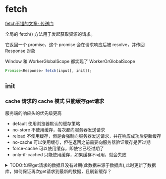 # fetch

[fetch不错的文章- 传送门](https://www.cnblogs.com/wonyun/p/fetch_polyfill_timeout_jsonp_cookie_progress.html)

全局的 fetch() 方法用于发起获取资源的请求。

它返回一个 promise，这个 promise 会在请求响应后被 resolve，并传回 Response 对象

Window 和 WorkerGlobalScope 都实现了 WorkerOrGlobalScope

```js
Promise<Response> fetch(input[, init]);

```

## init

### cache 请求的 cache 模式  只能缓存get请求

服务端的响应头的优先级更高

- default   使用浏览器默认的缓存策略
- no-store  不使用缓存，每次都向服务器发送请求
- reload    不使用缓存，但是会强制向服务器发送请求，并在响应成功后更新缓存
- no-cache   可以使用缓存，但在返回之前需要向服务器验证缓存是否过期
- force-cache 可以使用缓存，即使它已经过期了
- only-if-cached 只能使用缓存，如果缓存不可用，就会失败

<details>
<summary>TODO:如果get请求的数据且没有过期(此数据来源于数据库),此时更新了数据库，如何保证再次get请求到最新的数据，且刷新缓存？</summary>

为了保证再次 GET 请求能够获取到最新的数据并刷新缓存，可以在服务器端设置响应头，包括以下两种方式：

1. 在 HTTP 响应头中通过 Cache-Control 来控制缓存，使用 no-cache 和 max-age=0 两个指令来防止浏览器缓存数据。例如：

  ```js
    Cache-Control: no-cache, max-age=0
  ```

2. 在 HTTP 响应头中设置 ETag 或 Last-Modified，用于标记数据是否更新。例如：

```js
ETag: "checksum_of_the_resource"
```

或

```js
Last-Modified: Fri, 13 Apr 2023 18:11:48 GMT
```

在客户端再次发起 GET 请求时，客户端会携带 If-None-Match 或 If-Modified-Since 头字段，来验证服务器上的资源是否已经更新。例如：

```js

If-None-Match: "checksum_of_the_resource"

```

或

```js

If-Modified-Since: Fri, 13 Apr 2023 18:11:48 GMT

```

如果服务器上的数据已经更新，则会返回新的数据，并在响应头中包含新的 ETag 或 Last-Modified 标志；如果没有更新，则返回状态码为 304，表示客户端的缓存是最新的，无需更新。

综上所述，通过在 HTTP 响应头中设置 Cache-Control、ETag 或 Last-Modified，可以保证客户端再次 GET 请求能够获取到最新的数据并及时刷新缓存。

- 在nestjs的控制

在 NestJS 中可以通过在 HTTP 响应头中设置 ETag 或 Last-Modified 标志来实现资源或数据库数据的更新验证。

具体实现步骤如下：

1. 在服务端获取最新数据后，计算出数据对应的 ETag 或 Last-Modified 标志，并在响应头中设置该标志。例如：

```typescript
const etag = 'checksum_of_the_resource';
response.setHeader('ETag', etag);
```

2. 在客户端再次发起 GET 请求时，请求头中会携带 If-None-Match 或 If-Modified-Since 头字段，用于验证服务端上的资源是否已经更新。在 NestJS 中，可以通过中间件来拦截请求，进行验证并返回最新的数据或状态码 304。例如：

```typescript
import { NestInterceptor, ExecutionContext, Injectable } from '@nestjs/common';
import { Observable } from 'rxjs';
import { tap } from 'rxjs/operators';

@Injectable()
export class CacheInterceptor implements NestInterceptor {
  intercept(context: ExecutionContext, next: CallHandler): Observable<any> {
    const response = context.switchToHttp().getResponse();
    const request = context.switchToHttp().getRequest();
    const etag = 'checksum_of_the_resource'; // 获取服务端最新数据的 ETag 标志，或者获取 Last-Modified 时间戳
    response.setHeader('ETag', etag); // 在响应头中设置 ETag 或 Last-Modified 标志
    return next.handle().pipe(
      tap(() => {
        const ifNoneMatch = request.headers['if-none-match'];
        const ifModifiedSince = request.headers['if-modified-since'];
        if (ifNoneMatch && ifNoneMatch === etag) { // 如果客户端发送了 If-None-Match 头字段并且值为服务端最新数据的 ETag 标志，则返回最新数据
          response.status(200).send('This is the latest data.');
        }
        if (ifModifiedSince && new Date(ifModifiedSince).getTime() >= new Date('Fri, 13 Apr 2023 18:11:48 GMT').getTime()) { // 如果客户端发送了 If-Modified-Since 头字段并且时间戳大于或等于服务端最新数据的 Last-Modified 时间戳，则返回最新数据
          response.status(200).send('This is the latest data.');
        }
        response.status(304).send(); // 如果数据没有更新，则返回状态码 304，表示客户端缓存是最新的，无需更新
      }),
    );
  }
}
```

3. 在需要应用 ETag 或 Last-Modified 的路由或控制器方法上使用 `@UseInterceptors()` 装饰器引入上述中间件即可。例如：

```typescript
import { Controller, Get, UseInterceptors } from '@nestjs/common';
import { CacheInterceptor } from './cache.interceptor';

@Controller('items')
export class ItemsController {
  @Get()
  @UseInterceptors(CacheInterceptor) // 引入中间件
  findAll() {
    return 'This action returns all items';
  }
}
```

通过以上实现，客户端再次发起 GET 请求时会携带 If-None-Match 或 If-Modified-Since 头字段，服务器会进行验证并返回最新的数据或状态码 304，从而保证客户端的缓存是最新的。

总结：
在服务端定义一个etag的标记生成规则（比如md5），使用算法对新数据生成etag值，对比客户端发过来的etag值是否一致，来决定是否发送数据或者304状态码。

如果是304状态码，能提升回传速度，因为body体无数据
</details>
